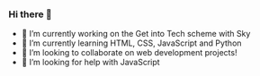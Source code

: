 ### Hi there 👋

<!--
**amberleeshand/amberleeshand** is a ✨ _special_ ✨ repository because its `README.md` (this file) appears on your GitHub profile. -->


- 🔭 I’m currently working on the Get into Tech scheme with Sky
- 🌱 I’m currently learning HTML, CSS, JavaScript and Python
- 👯 I’m looking to collaborate on web development projects!
- 🤔 I’m looking for help with JavaScript

